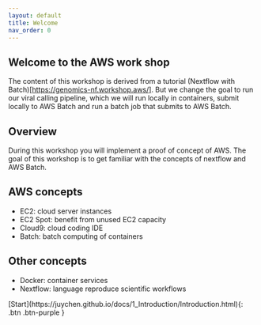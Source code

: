 ```yaml
---
layout: default
title: Welcome
nav_order: 0
---
```


## Welcome to the AWS work shop

The content of this workshop is derived from a tutorial (Nextflow with Batch)[https://genomics-nf.workshop.aws/]. But we change the goal to run our viral calling pipeline, which we will run locally in containers, submit locally to AWS Batch and run a batch job that submits to AWS Batch.

## Overview
During this workshop you will implement a proof of concept of AWS. The goal of this workshop is  to get familiar with the concepts of nextflow and AWS Batch.

## AWS concepts
- EC2: cloud server instances
- EC2 Spot: benefit from unused EC2 capacity
- Cloud9: cloud coding IDE
- Batch: batch computing of containers

## Other concepts
- Docker: container services
- Nextflow: language reproduce scientific workflows

<div class="code-example" markdown="1">
[Start](https://juychen.github.io/docs/1_Introduction/Introduction.html){: .btn .btn-purple }
</div>
